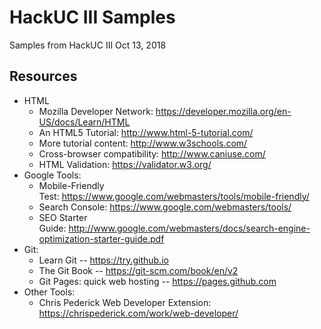 # HackUC III Samples

Samples from HackUC III
Oct 13, 2018


## Resources

* HTML
  * Mozilla Developer Network: https://developer.mozilla.org/en-US/docs/Learn/HTML 
  * An HTML5 Tutorial: http://www.html-5-tutorial.com/
  * More tutorial content: http://www.w3schools.com/
  * Cross-browser compatibility: http://www.caniuse.com/
  * HTML Validation: https://validator.w3.org/
* Google Tools:
  * Mobile-Friendly Test: https://www.google.com/webmasters/tools/mobile-friendly/
  * Search Console: https://www.google.com/webmasters/tools/
  * SEO Starter Guide: http://www.google.com/webmasters/docs/search-engine-optimization-starter-guide.pdf
* Git:
  * Learn Git -- https://try.github.io
  * The Git Book -- https://git-scm.com/book/en/v2
  * Git Pages: quick web hosting -- https://pages.github.com
* Other Tools:
  * Chris Pederick Web Developer Extension: https://chrispederick.com/work/web-developer/